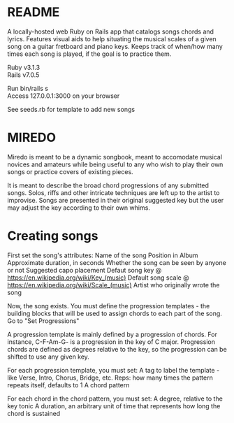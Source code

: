 # README

A locally-hosted web Ruby on Rails app that catalogs songs chords and lyrics. Features visual aids to help situating the musical scales of a given song on a guitar fretboard and piano keys. Keeps track of when/how many times each song is played, if the goal is to practice them. <br>

Ruby v3.1.3<br>
Rails v7.0.5<br>

Run bin/rails s<br>
Access 127.0.0.1:3000 on your browser<br>

See seeds.rb for template to add new songs<br>

# MIREDO

Miredo is meant to be a dynamic songbook, meant to accomodate musical novices and amateurs while being useful to any who wish to play their own songs or practice covers of existing pieces.

It is meant to describe the broad chord progressions of any submitted songs. Solos, riffs and other intricate techniques are left up to the artist to improvise. Songs are presented in their original suggested key but the user may adjust the key according to their own whims.

# Creating songs

First set the song's attributes:
    Name of the song
    Position in Album
    Approximate duration, in seconds
    Whether the song can be seen by anyone or not
    Suggested capo placement
    Defaut song key @ https://en.wikipedia.org/wiki/Key_(music)
    Default song scale @ https://en.wikipedia.org/wiki/Scale_(music)
    Artist who originally wrote the song

Now, the song exists. You must define the progression templates - the building blocks that will be used to assign chords to each part of the song. Go to "Set Progressions"

A progression template is mainly defined by a progression of chords. For instance, C-F-Am-G- is a progression in the key of C major. Progression chords are defined as degrees relative to the key, so the progression can be shifted to use any given key. 

For each progression template, you must set:
    A tag to label the template - like Verse, Intro, Chorus, Bridge, etc.
    Reps: how many times the pattern repeats itself, defaults to 1
    A chord pattern

For each chord in the chord pattern, you must set:
    A degree, relative to the key tonic
    A duration, an arbitrary unit of time that represents how long the chord is sustained
    

